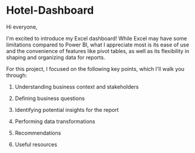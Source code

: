 # Hotel-Dashboard
Hi everyone,

I'm excited to introduce my Excel dashboard! While Excel may have some limitations compared to Power BI, what I appreciate most is its ease of use and the convenience of features like pivot tables, as well as its flexibility in shaping and organizing data for reports.

For this project, I focused on the following key points, which I'll walk you through:

1. Understanding business context and stakeholders

2. Defining business questions

3. Identifying potential insights for the report

4. Performing data transformations



6. Recommendations

7. Useful resources



